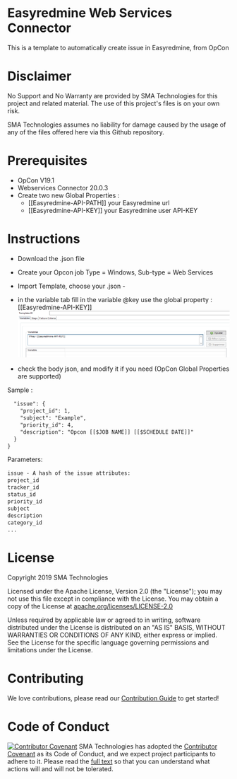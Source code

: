 # Easyredmine Web Services Connector
This is a template to automatically create issue in Easyredmine, from OpCon

# Disclaimer
No Support and No Warranty are provided by SMA Technologies for this project and related material. The use of this project's files is on your own risk.

SMA Technologies assumes no liability for damage caused by the usage of any of the files offered here via this Github repository.

# Prerequisites
- OpCon V19.1
- Webservices Connector 20.0.3 
- Create two new Global Properties :
  - [[Easyredmine-API-PATH]] your Easyredmine url
  - [[Easyredmine-API-KEY]]  your Easyredmine user API-KEY 
# Instructions
- Download the .json file
- Create your Opcon job Type = Windows, Sub-type = Web Services
- Import Template, choose your .json - 
- in the variable tab fill in the variable @key use the global property : [[Easyredmine-API-KEY]]  
 ![variable](/docs/images/variable.PNG)
 
 - check the body json, and modify it if you need (OpCon Global Properties are supported)
   
Sample :
```
  "issue": {
    "project_id": 1,
    "subject": "Example",
    "priority_id": 4,
    "description": "Opcon [[$JOB NAME]] [[$SCHEDULE DATE]]"    
  }
}
```
Parameters:
```
issue - A hash of the issue attributes:
project_id
tracker_id
status_id
priority_id
subject 
description
category_id
...
```

# License
Copyright 2019 SMA Technologies

Licensed under the Apache License, Version 2.0 (the "License");
you may not use this file except in compliance with the License.
You may obtain a copy of the License at [apache.org/licenses/LICENSE-2.0](http://www.apache.org/licenses/LICENSE-2.0)

Unless required by applicable law or agreed to in writing, software
distributed under the License is distributed on an "AS IS" BASIS,
WITHOUT WARRANTIES OR CONDITIONS OF ANY KIND, either express or implied.
See the License for the specific language governing permissions and
limitations under the License.

# Contributing
We love contributions, please read our [Contribution Guide](CONTRIBUTING.md) to get started!

# Code of Conduct
[![Contributor Covenant](https://img.shields.io/badge/Contributor%20Covenant-v2.0%20adopted-ff69b4.svg)](code-of-conduct.md)
SMA Technologies has adopted the [Contributor Covenant](CODE_OF_CONDUCT.md) as its Code of Conduct, and we expect project participants to adhere to it. Please read the [full text](CODE_OF_CONDUCT.md) so that you can understand what actions will and will not be tolerated.
